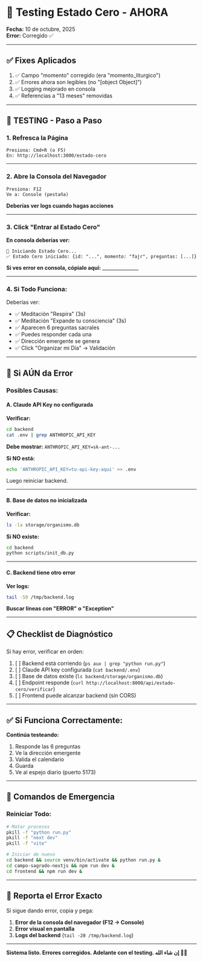 # 🧪 Testing Estado Cero - AHORA

**Fecha:** 10 de octubre, 2025  
**Error:** Corregido ✅

---

## ✅ **Fixes Aplicados**

1. ✅ Campo "momento" corregido (era "momento_liturgico")
2. ✅ Errores ahora son legibles (no "[object Object]")
3. ✅ Logging mejorado en consola
4. ✅ Referencias a "13 meses" removidas

---

## 🚀 **TESTING - Paso a Paso**

### **1. Refresca la Página**

```
Presiona: Cmd+R (o F5)
En: http://localhost:3000/estado-cero
```

---

### **2. Abre la Consola del Navegador**

```
Presiona: F12
Ve a: Console (pestaña)
```

**Deberías ver logs cuando hagas acciones**

---

### **3. Click "Entrar al Estado Cero"**

**En consola deberías ver:**
```
🔮 Iniciando Estado Cero...
✅ Estado Cero iniciado: {id: "...", momento: "fajr", preguntas: [...]}
```

**Si ves error en consola, cópialo aquí:** _______________

---

### **4. Si Todo Funciona:**

Deberías ver:
- ✅ Meditación "Respira" (3s)
- ✅ Meditación "Expande tu consciencia" (3s)
- ✅ Aparecen 6 preguntas sacrales
- ✅ Puedes responder cada una
- ✅ Dirección emergente se genera
- ✅ Click "Organizar mi Día" → Validación

---

## 🐛 **Si AÚN da Error**

### **Posibles Causas:**

#### **A. Claude API Key no configurada**

**Verificar:**
```bash
cd backend
cat .env | grep ANTHROPIC_API_KEY
```

**Debe mostrar:** `ANTHROPIC_API_KEY=sk-ant-...`

**Si NO está:**
```bash
echo 'ANTHROPIC_API_KEY=tu-api-key-aqui' >> .env
```

Luego reiniciar backend.

---

#### **B. Base de datos no inicializada**

**Verificar:**
```bash
ls -la storage/organismo.db
```

**Si NO existe:**
```bash
cd backend
python scripts/init_db.py
```

---

#### **C. Backend tiene otro error**

**Ver logs:**
```bash
tail -50 /tmp/backend.log
```

**Buscar líneas con "ERROR" o "Exception"**

---

## 📋 **Checklist de Diagnóstico**

Si hay error, verificar en orden:

1. [ ] Backend está corriendo (`ps aux | grep "python run.py"`)
2. [ ] Claude API key configurada (`cat backend/.env`)
3. [ ] Base de datos existe (`ls backend/storage/organismo.db`)
4. [ ] Endpoint responde (`curl http://localhost:8000/api/estado-cero/verificar`)
5. [ ] Frontend puede alcanzar backend (sin CORS)

---

## ✅ **Si Funciona Correctamente:**

**Continúa testeando:**

1. Responde las 6 preguntas
2. Ve la dirección emergente
3. Valida el calendario
4. Guarda
5. Ve al espejo diario (puerto 5173)

---

## 🔧 **Comandos de Emergencia**

### **Reiniciar Todo:**

```bash
# Matar procesos
pkill -f "python run.py"
pkill -f "next dev"
pkill -f "vite"

# Iniciar de nuevo
cd backend && source venv/bin/activate && python run.py &
cd campo-sagrado-nextjs && npm run dev &
cd frontend && npm run dev &
```

---

## 📝 **Reporta el Error Exacto**

Si sigue dando error, copia y pega:

1. **Error de la consola del navegador (F12 → Console)**
2. **Error visual en pantalla**
3. **Logs del backend** (`tail -20 /tmp/backend.log`)

---

**Sistema listo. Errores corregidos. Adelante con el testing. إن شاء الله 🕌✨**

